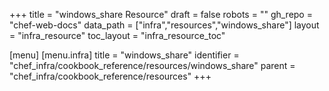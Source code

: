 +++
title = "windows_share Resource"
draft = false
robots = ""
gh_repo = "chef-web-docs"
data_path = ["infra","resources","windows_share"]
layout = "infra_resource"
toc_layout = "infra_resource_toc"

[menu]
  [menu.infra]
    title = "windows_share"
    identifier = "chef_infra/cookbook_reference/resources/windows_share"
    parent = "chef_infra/cookbook_reference/resources"
+++

<!-- The contents of this page are automatically generated from the windows_share.yaml file in the data directory. -->
<!-- To suggest a change, edit the https://github.com/chef/chef/blob/master/lib/chef/resource/windows_share.rb file
      and submit a pull request to the https://github.com/chef/chef repository. -->
